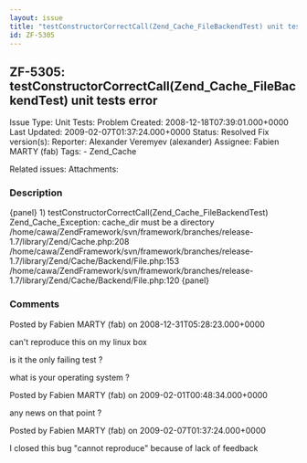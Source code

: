```yaml
---
layout: issue
title: "testConstructorCorrectCall(Zend_Cache_FileBackendTest) unit tests error"
id: ZF-5305
---
```


ZF-5305: testConstructorCorrectCall(Zend\_Cache\_FileBackendTest) unit tests error
----------------------------------------------------------------------------------

 Issue Type: Unit Tests: Problem Created: 2008-12-18T07:39:01.000+0000 Last Updated: 2009-02-07T01:37:24.000+0000 Status: Resolved Fix version(s): 
 Reporter:  Alexander Veremyev (alexander)  Assignee:  Fabien MARTY (fab)  Tags: - Zend\_Cache
 
 Related issues: 
 Attachments: 
### Description

{panel} 1) testConstructorCorrectCall(Zend\_Cache\_FileBackendTest) Zend\_Cache\_Exception: cache\_dir must be a directory /home/cawa/ZendFramework/svn/framework/branches/release-1.7/library/Zend/Cache.php:208 /home/cawa/ZendFramework/svn/framework/branches/release-1.7/library/Zend/Cache/Backend/File.php:153 /home/cawa/ZendFramework/svn/framework/branches/release-1.7/library/Zend/Cache/Backend/File.php:120 {panel}

 

 

### Comments

Posted by Fabien MARTY (fab) on 2008-12-31T05:28:23.000+0000

can't reproduce this on my linux box

is it the only failing test ?

what is your operating system ?

 

 

Posted by Fabien MARTY (fab) on 2009-02-01T00:48:34.000+0000

any news on that point ?

 

 

Posted by Fabien MARTY (fab) on 2009-02-07T01:37:24.000+0000

I closed this bug "cannot reproduce" because of lack of feedback

 

 